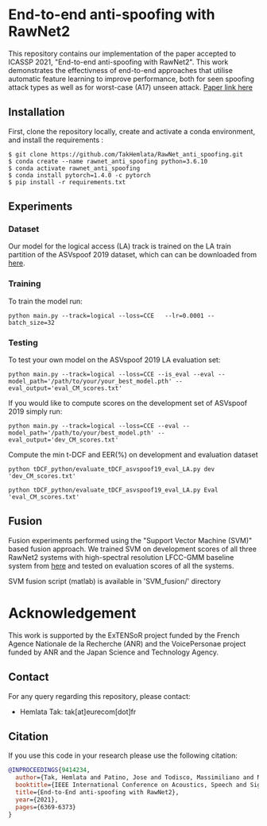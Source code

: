 End-to-end anti-spoofing with RawNet2
===============
This repository contains our implementation of the paper accepted to ICASSP 2021, "End-to-end anti-spoofing with RawNet2". This work demonstrates the effectivness of end-to-end approaches that utilise automatic feature learning to improve performance, both for seen spoofing attack types as well as for worst-case (A17) unseen attack.
[Paper link here](https://arxiv.org/abs/2011.01108)

## Installation
First, clone the repository locally, create and activate a conda environment, and install the requirements :
```
$ git clone https://github.com/TakHemlata/RawNet_anti_spoofing.git
$ conda create --name rawnet_anti_spoofing python=3.6.10
$ conda activate rawnet_anti_spoofing
$ conda install pytorch=1.4.0 -c pytorch
$ pip install -r requirements.txt
```

## Experiments

### Dataset
Our model for the logical access (LA) track is trained on the LA train partition of the ASVspoof 2019 dataset, which can can be downloaded from [here](https://datashare.is.ed.ac.uk/handle/10283/3336).

### Training
To train the model run:
```
python main.py --track=logical --loss=CCE   --lr=0.0001 --batch_size=32
```

### Testing

To test your own model on the ASVspoof 2019 LA evaluation set:

```
python main.py --track=logical --loss=CCE --is_eval --eval --model_path='/path/to/your/your_best_model.pth' --eval_output='eval_CM_scores.txt'
```

If you would like to compute scores on the development set of ASVspoof 2019 simply run:

```
python main.py --track=logical --loss=CCE --eval --model_path='/path/to/your/best_model.pth' --eval_output='dev_CM_scores.txt'
```

Compute the min t-DCF and EER(%) on development and evaluation dataset
```
python tDCF_python/evaluate_tDCF_asvspoof19_eval_LA.py dev 'dev_CM_scores.txt'
``` 

```
python tDCF_python/evaluate_tDCF_asvspoof19_eval_LA.py Eval 'eval_CM_scores.txt'
``` 

## Fusion
Fusion experiments performed using the "Support Vector Machine (SVM)"  based fusion approach. We trained SVM on development scores of all three RawNet2 systems with high-spectral resolution LFCC-GMM baseline system from [here](https://www.isca-speech.org/archive/Interspeech_2020/pdfs/1844.pdf) and tested on evaluation scores of all the systems.

SVM fusion script (matlab) is available in 'SVM_fusion/' directory 

# Acknowledgement
This work is supported by the ExTENSoR project funded by the French Agence Nationale de la Recherche (ANR) and the VoicePersonae project funded by ANR and the Japan Science and Technology Agency.

## Contact
For any query regarding this repository, please contact:
- Hemlata Tak: tak[at]eurecom[dot]fr
## Citation
If you use this code in your research please use the following citation:
```bibtex
@INPROCEEDINGS{9414234,
  author={Tak, Hemlata and Patino, Jose and Todisco, Massimiliano and Nautsch, Andreas and Evans, Nicholas and Larcher, Anthony},
  booktitle={IEEE International Conference on Acoustics, Speech and Signal Processing (ICASSP)}, 
  title={End-to-End anti-spoofing with RawNet2}, 
  year={2021},
  pages={6369-6373}
}

```


